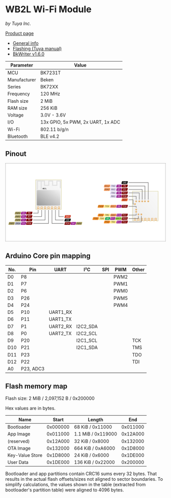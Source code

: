 # WB2L Wi-Fi Module

*by Tuya Inc.*

[Product page](https://developer.tuya.com/en/docs/iot/wb2l-datasheet?id=K9duegc9bualu)

- [General info](../../docs/platform/beken-72xx/README.md)
- [Flashing (Tuya manual)](https://developer.tuya.com/en/docs/iot/burn-and-authorize-wb-series-modules?id=Ka78f4pttsytd)
- [BkWriter v1.6.0](https://images.tuyacn.com/smart/bk_writer1.60/bk_writer1.60.exe)

Parameter    | Value
-------------|----------------------------------
MCU          | BK7231T
Manufacturer | Beken
Series       | BK72XX
Frequency    | 120 MHz
Flash size   | 2 MiB
RAM size     | 256 KiB
Voltage      | 3.0V - 3.6V
I/O          | 13x GPIO, 5x PWM, 2x UART, 1x ADC
Wi-Fi        | 802.11 b/g/n
Bluetooth    | BLE v4.2

## Pinout

![Pinout](pinout_wb2l.svg)

## Arduino Core pin mapping

No. | Pin       | UART     | I²C      | SPI | PWM  | Other
----|-----------|----------|----------|-----|------|------
D0  | P8        |          |          |     | PWM2 |
D1  | P7        |          |          |     | PWM1 |
D2  | P6        |          |          |     | PWM0 |
D3  | P26       |          |          |     | PWM5 |
D4  | P24       |          |          |     | PWM4 |
D5  | P10       | UART1_RX |          |     |      |
D6  | P11       | UART1_TX |          |     |      |
D7  | P1        | UART2_RX | I2C2_SDA |     |      |
D8  | P0        | UART2_TX | I2C2_SCL |     |      |
D9  | P20       |          | I2C1_SCL |     |      | TCK
D10 | P21       |          | I2C1_SDA |     |      | TMS
D11 | P23       |          |          |     |      | TDO
D12 | P22       |          |          |     |      | TDI
A0  | P23, ADC3 |          |          |     |      |

## Flash memory map

Flash size: 2 MiB / 2,097,152 B / 0x200000

Hex values are in bytes.

Name            | Start    | Length             | End
----------------|----------|--------------------|---------
Bootloader      | 0x000000 | 68 KiB / 0x11000   | 0x011000
App Image       | 0x011000 | 1.1 MiB / 0x119000 | 0x12A000
(reserved)      | 0x12A000 | 32 KiB / 0x8000    | 0x132000
OTA Image       | 0x132000 | 664 KiB / 0xA6000  | 0x1D8000
Key-Value Store | 0x1D8000 | 24 KiB / 0x6000    | 0x1DE000
User Data       | 0x1DE000 | 136 KiB / 0x22000  | 0x200000

Bootloader and app partitions contain CRC16 sums every 32 bytes. That results in the actual flash offsets/sizes not aligned to sector boundaries. To simplify calculations, the values shown in the table (extracted from bootloader's partition table) were aligned to 4096 bytes.
